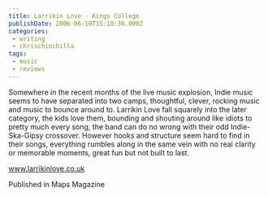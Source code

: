 ```yaml
---
title: Larrikin Love - Kings College
publishDate: 2006-06-10T15:10:36.000Z
categories:
 - writing
 - chrischinchilla
tags:
 - music 
 - reviews
---
```


Somewhere in the recent months of the live music explosion, Indie music seems to have separated into two camps, thoughtful, clever, rocking music and music to bounce around to. Larrikin Love fall squarely into the later category, the kids love them, bounding and shouting around like idiots to pretty much every song, the band can do no wrong with their odd Indie-Ska-Gipsy crossover. However hooks and structure seem hard to find in their songs, everything rumbles along in the same vein with no real clarity or memorable moments, great fun but not built to last.

<a href='https://www.larrikinlove.co.uk' target='_blank'>www.larrikinlove.co.uk</a>

Published in Maps Magazine
